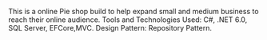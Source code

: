 This is a online Pie shop build to help expand small and medium business to reach their online audience. 
Tools and Technologies Used: C#, .NET 6.0, SQL Server, EFCore,MVC. Design Pattern: Repository Pattern.
